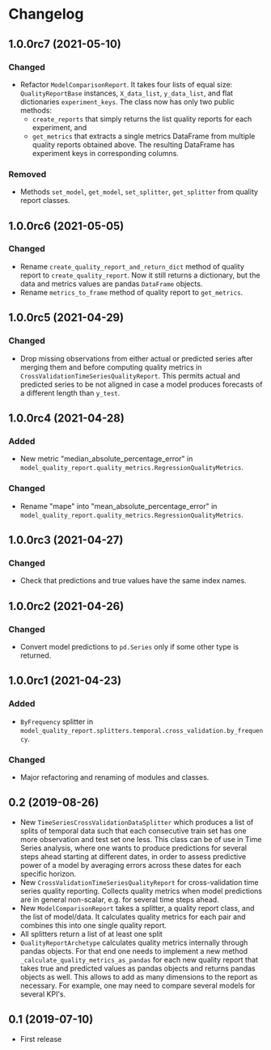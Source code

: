 # Changelog

## 1.0.0rc7 (2021-05-10)
### Changed
- Refactor `ModelComparisonReport`. It takes four lists of equal size: `QualityReportBase` instances, `X_data_list`, `y_data_list`, and flat dictionaries `experiment_keys`. The class now has only two public methods:
  - `create_reports` that simply returns the list quality reports for each experiment, and
  - `get_metrics` that extracts a single metrics DataFrame from multiple quality reports obtained above. The resulting DataFrame has experiment keys in corresponding columns. 
### Removed
- Methods `set_model`, `get_model`, `set_splitter`, `get_splitter` from quality report classes.

## 1.0.0rc6 (2021-05-05)
### Changed
- Rename `create_quality_report_and_return_dict` method of quality report to `create_quality_report`. Now it still returns a dictionary, but the data and metrics values are pandas `DataFrame` objects.
- Rename `metrics_to_frame` method  of quality report to `get_metrics`.

## 1.0.0rc5 (2021-04-29)
### Changed
- Drop missing observations from either actual or predicted series after merging them and before computing quality metrics in `CrossValidationTimeSeriesQualityReport`. This permits actual and predicted series to be not aligned in case a model produces forecasts of a different length than `y_test`. 

## 1.0.0rc4 (2021-04-28)
### Added
- New metric "median_absolute_percentage_error" in `model_quality_report.quality_metrics.RegressionQualityMetrics`.
### Changed
- Rename "mape" into "mean_absolute_percentage_error" in `model_quality_report.quality_metrics.RegressionQualityMetrics`.

## 1.0.0rc3 (2021-04-27)
### Changed
- Check that predictions and true values have the same index names.

## 1.0.0rc2 (2021-04-26)
### Changed
- Convert model predictions to `pd.Series` only if some other type is returned.

## 1.0.0rc1 (2021-04-23)
### Added
- `ByFrequency` splitter in `model_quality_report.splitters.temporal.cross_validation.by_frequency`.
### Changed
- Major refactoring and renaming of modules and classes.

## 0.2 (2019-08-26)
- New `TimeSeriesCrossValidationDataSplitter` which produces a list of splits of temporal data such that each consecutive train set has one more observation and test set one less. This class can be of use in Time Series analysis, where one wants to produce predictions for several steps ahead starting at different dates, in order to assess predictive power of a model by averaging errors across these dates for each specific horizon.
- New `CrossValidationTimeSeriesQualityReport` for cross-validation time series quality reporting. Collects quality metrics when model predictions are in general non-scalar, e.g. for several time steps ahead.
- New `ModelComparisonReport` takes a splitter, a quality report class, and the list of model/data. It calculates quality metrics for each pair and combines this into one single quality report.
- All splitters return a list of at least one split
- `QualityReportArchetype` calculates quality metrics internally through pandas objects. For that end one needs to implement a new method `_calculate_quality_metrics_as_pandas` for each new quality report that takes true and predicted values as pandas objects and returns pandas objects as well. This allows to add as many dimensions to the report as necessary. For example, one may need to compare several models for several KPI's.

## 0.1 (2019-07-10)
- First release
